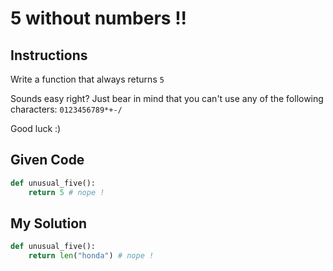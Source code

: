 # 5 without numbers !!

## Instructions

Write a function that always returns `5`

Sounds easy right? Just bear in mind that you can't use any of the following characters: `0123456789*+-/`

Good luck :)

## Given Code
```python
def unusual_five():
    return 5 # nope !
```

## My Solution
```python
def unusual_five():
    return len("honda") # nope !
```
